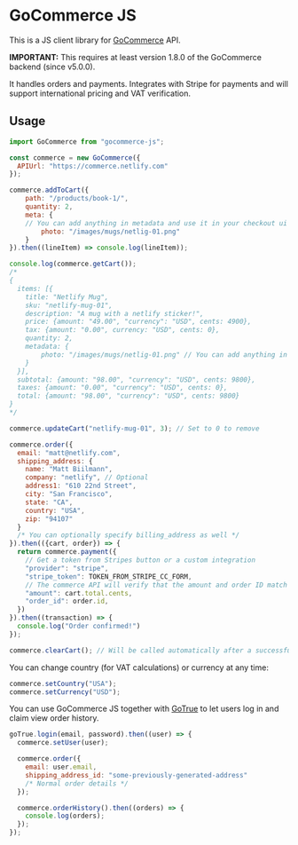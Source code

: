 # GoCommerce JS

This is a JS client library for [GoCommerce](https://github.com/netlify/gocommerce) API.

**IMPORTANT:** This requires at least version 1.8.0 of the GoCommerce backend (since v5.0.0).

It handles orders and payments. Integrates with Stripe for payments and will support international pricing and VAT verification.

## Usage

```js
import GoCommerce from "gocommerce-js";

const commerce = new GoCommerce({
  APIUrl: "https://commerce.netlify.com"
});

commerce.addToCart({
	path: "/products/book-1/",
	quantity: 2,
	meta: {
    // You can add anything in metadata and use it in your checkout ui
		photo: "/images/mugs/netlig-01.png"
	}
}).then((lineItem) => console.log(lineItem));

console.log(commerce.getCart());
/*
{
  items: [{
  	title: "Netlify Mug",
  	sku: "netlify-mug-01",
  	description: "A mug with a netlify sticker!",
  	price: {amount: "49.00", "currency": "USD", cents: 4900},
    tax: {amount: "0.00", currency: "USD", cents: 0},
  	quantity: 2,
  	metadata: {
  		photo: "/images/mugs/netlig-01.png" // You can add anything in metadata
  	}
  }],
  subtotal: {amount: "98.00", "currency": "USD", cents: 9800},
  taxes: {amount: "0.00", "currency": "USD", cents: 0},
  total: {amount: "98.00", "currency": "USD", cents: 9800}
}
*/

commerce.updateCart("netlify-mug-01", 3); // Set to 0 to remove

commerce.order({
  email: "matt@netlify.com",
  shipping_address: {
    name: "Matt Biilmann",
    company: "netlify", // Optional
    address1: "610 22nd Street",
    city: "San Francisco",
    state: "CA",
    country: "USA",
    zip: "94107"
  }
  /* You can optionally specify billing_address as well */
}).then(({cart, order}) => {
  return commerce.payment({
    // Get a token from Stripes button or a custom integration
    "provider": "stripe",
    "stripe_token": TOKEN_FROM_STRIPE_CC_FORM,
    // The commerce API will verify that the amount and order ID match
    "amount": cart.total.cents,
    "order_id": order.id,
  })
}).then((transaction) => {
  console.log("Order confirmed!")
});

commerce.clearCart(); // Will be called automatically after a successful order
```

You can change country (for VAT calculations) or currency at any time:

```js
commerce.setCountry("USA");
commerce.setCurrency("USD");
```

You can use GoCommerce JS together with [GoTrue](https://github.com/netlify/gotrue) to let users log in and claim view order history.

```js
goTrue.login(email, password).then((user) => {
  commerce.setUser(user);

  commerce.order({
    email: user.email,
    shipping_address_id: "some-previously-generated-address"
    /* Normal order details */
  });

  commerce.orderHistory().then((orders) => {
    console.log(orders);
  });
});
```
